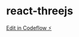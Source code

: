# react-threejs

[Edit in Codeflow ⚡️](https://stackblitz.com/~/github.com/yevheniizh/react-threejs)